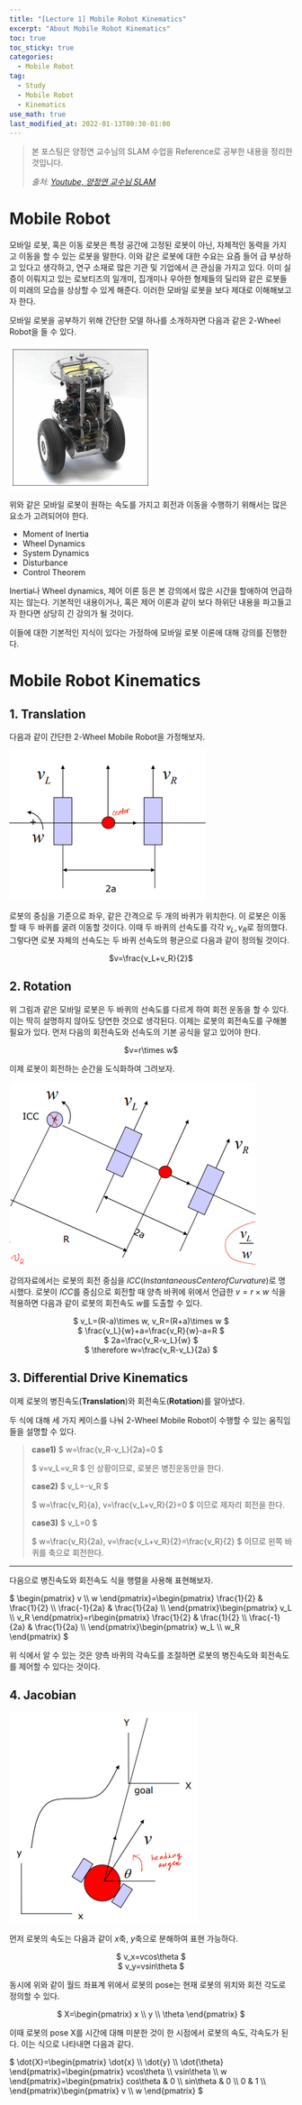 ```yaml
---
title: "[Lecture 1] Mobile Robot Kinematics"
excerpt: "About Mobile Robot Kinematics"
toc: true
toc_sticky: true
categories:
  - Mobile Robot
tag:
  - Study
  - Mobile Robot
  - Kinematics
use_math: true
last_modified_at: 2022-01-13T00:30-01:00
---
```


> 본 포스팅은 양정연 교수님의 SLAM 수업을 Reference로 공부한 내용을 정리한 것입니다.
>
> *출처: [Youtube, 양정연 교수님 SLAM](https://www.youtube.com/watch?v=pY2Vppa_y38&list=PL3Ax8f2laJ6vU449FdgWlVl2VtizhDIfj)*


# Mobile Robot
모바일 로봇, 혹은 이동 로봇은 특정 공간에 고정된 로봇이 아닌, 자체적인 동력을 가지고 이동을 할 수 있는 로봇을 말한다. 이와 같은 로봇에 대한 수요는 요즘 들어 급 부상하고 있다고 생각하고, 연구 소재로 많은 기관 및 기업에서 큰 관심을 가지고 있다. 이미 실증이 이뤄지고 있는 로보티즈의 일개미, 집개미나 우아한 형제들의 딜리와 같은 로봇들이 미래의 모습을 상상할 수 있게 해준다. 이러한 모바일 로봇을 보다 제대로 이해해보고자 한다.

모바일 로봇을 공부하기 위해 간단한 모델 하나를 소개하자면 다음과 같은 2-Wheel Robot을 들 수 있다.

![2wheelrobot](/assets/images/mobile-robot-lec1/2wheelrobot.PNG)

위와 같은 모바일 로봇이 원하는 속도를 가지고 회전과 이동을 수행하기 위해서는 많은 요소가 고려되어야 한다.
- Moment of Inertia
- Wheel Dynamics
- System Dynamics
- Disturbance
- Control Theorem

Inertia나 Wheel dynamics, 제어 이론 등은 본 강의에서 많은 시간을 할애하여 언급하지는 않는다. 기본적인 내용이거나, 혹은 제어 이론과 같이 보다 하위단 내용을 파고들고자 한다면 상당히 긴 강의가 될 것이다.

이들에 대한 기본적인 지식이 있다는 가정하에 모바일 로봇 이론에 대해 강의를 진행한다.

# Mobile Robot Kinematics

## 1. Translation
다음과 같이 간단한 2-Wheel Mobile Robot을 가정해보자.

![2wheelrobot_diagram](/assets/images/mobile-robot-lec1/2wheelrobot_diagram.PNG)

로봇의 중심을 기준으로 좌우, 같은 간격으로 두 개의 바퀴가 위치한다. 이 로봇은 이동할 때 두 바퀴를 굴려 이동할 것이다. 이때 두 바퀴의 선속도를 각각 $v_L, v_R$로 정의했다. 그렇다면 로봇 자체의 선속도는 두 바퀴 선속도의 평균으로 다음과 같이 정의될 것이다.

<center> $v=\frac{v_L+v_R}{2}$ </center>

## 2. Rotation
위 그림과 같은 모바일 로봇은 두 바퀴의 선속도를 다르게 하여 회전 운동을 할 수 있다. 이는 딱히 설명하지 않아도 당연한 것으로 생각된다. 이제는 로봇의 회전속도를 구해볼 필요가 있다. 먼저 다음의 회전속도와 선속도의 기본 공식을 알고 있어야 한다.

<center> $v=r\times w$ </center>

이제 로봇이 회전하는 순간을 도식화하여 그려보자.

![2wheelrobot_diagram2](/assets/images/mobile-robot-lec1/2wheelrobot_diagram2.PNG)

강의자료에서는 로봇의 회전 중심을 $ICC(Instantaneous Center of Curvature)$로 명시했다. 로봇이 $ICC$를 중심으로 회전할 때 양측 바퀴에 위에서 언급한 $v=r\times w$ 식을 적용하면 다음과 같이 로봇의 회전속도 $w$를 도출할 수 있다.

<center> $ v_L=(R-a)\times w, v_R=(R+a)\times w $ </center>
<center> $ \frac{v_L}{w}+a=\frac{v_R}{w}-a=R $ </center>
<center> $ 2a=\frac{v_R-v_L}{w} $ </center>
<center> $ \therefore w=\frac{v_R-v_L}{2a} $ </center>

## 3. Differential Drive Kinematics
이제 로봇의 병진속도(**Translation**)와 회전속도(**Rotation**)를 알아냈다.

두 식에 대해 세 가지 케이스를 나눠 2-Wheel Mobile Robot이 수행할 수 있는 움직임들을 설명할 수 있다.

> **case1)** $ w=\frac{v_R-v_L}{2a}=0 $
> 
> $ v=v_L=v_R $ 인 상황이므로, 로봇은 병진운동만을 한다.
> 
> **case2)** $ v_L=-v_R $
>
> $ w=\frac{v_R}{a}, v=\frac{v_L+v_R}{2}=0 $ 이므로 제자리 회전을 한다.
>
> **case3)** $ v_L=0 $
>
> $ w=\frac{v_R}{2a}, v=\frac{v_L+v_R}{2}=\frac{v_R}{2} $ 이므로 왼쪽 바퀴를 축으로 회전한다.

---

다음으로 병진속도와 회전속도 식을 행렬을 사용해 표현해보자.

$ \begin{pmatrix}
v
 \\\\
w
\end{pmatrix}=\begin{pmatrix}
\frac{1}{2} & \frac{1}{2} \\\\
\frac{-1}{2a} & \frac{1}{2a} \\\\
\end{pmatrix}\begin{pmatrix}
v_L \\\\ v_R
\end{pmatrix}=r\begin{pmatrix}
\frac{1}{2} & \frac{1}{2} \\\\
\frac{-1}{2a} & \frac{1}{2a} \\\\
\end{pmatrix}\begin{pmatrix}
w_L \\\\ w_R
\end{pmatrix} $

위 식에서 알 수 있는 것은 양측 바퀴의 각속도를 조절하면 로봇의 병진속도와 회전속도를 제어할 수 있다는 것이다.

## 4. Jacobian
![2wheelrobot_coordinate](/assets/images/mobile-robot-lec1/2wheelrobot_coordinate.PNG)

먼저 로봇의 속도는 다음과 같이 $x$축, $y$축으로 분해하여 표현 가능하다.
<center> $ v_x=vcos\theta $ </center>
<center> $ v_y=vsin\theta $ </center>

동시에 위와 같이 월드 좌표계 위에서 로봇의 pose는 현재 로봇의 위치와 회전 각도로 정의할 수 있다.
<center> $ X=\begin{pmatrix}
x \\
y \\ \theta
\end{pmatrix} $ </center>

이때 로봇의 pose X를 시간에 대해 미분한 것이 한 시점에서 로봇의 속도, 각속도가 된다. 이는 식으로 나타내면 다음과 같다.

$ \dot{X}=\begin{pmatrix}
\dot{x} \\\\
\dot{y} \\\\ \dot{\theta}
\end{pmatrix}=\begin{pmatrix}
vcos\theta \\\\
vsin\theta \\\\ w
\end{pmatrix}=\begin{pmatrix}
cos\theta & 0 \\\\
sin\theta & 0 \\\\
0 & 1 \\\\
\end{pmatrix}\begin{pmatrix}
v \\\\ w
\end{pmatrix} $










